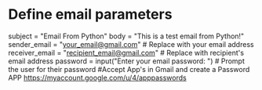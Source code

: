 # Define email parameters
subject = "Email From Python"
body = "This is a test email from Python!"
sender_email = "your_email@gmail.com"  # Replace with your email address
receiver_email = "recipient_email@gmail.com"  # Replace with recipient's email address
password = input("Enter your email password: ")  # Prompt the user for their password
#Accept App's in Gmail and create a Password APP https://myaccount.google.com/u/4/apppasswords
